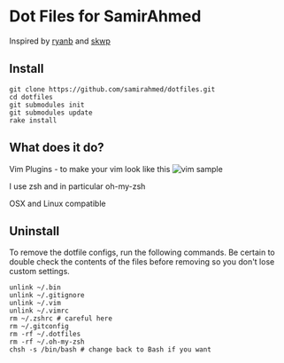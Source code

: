 #  Dot Files for SamirAhmed

Inspired by [ryanb](https://github.com/ryanb/dotfiles) and [skwp](https://github.com/skwp/dotfiles) 

## Install

```
git clone https://github.com/samirahmed/dotfiles.git
cd dotfiles
git submodules init
git submodules update
rake install
```

## What does it do? 

Vim Plugins - to make your vim look like this
![vim sample](http://i.imgur.com/W6vjEs5.png)

I use zsh and in particular oh-my-zsh

OSX and Linux compatible

## Uninstall

To remove the dotfile configs, run the following commands. Be certain to double check the contents of the files before removing so you don't lose custom settings.

```
unlink ~/.bin
unlink ~/.gitignore
unlink ~/.vim
unlink ~/.vimrc
rm ~/.zshrc # careful here
rm ~/.gitconfig
rm -rf ~/.dotfiles
rm -rf ~/.oh-my-zsh
chsh -s /bin/bash # change back to Bash if you want
```


